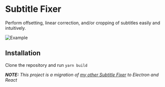# Subtitle Fixer
Perform offsetting, linear correction, and/or cropping of subtitles easily and intuitively.

![Example](https://i.imgur.com/KS8FHJ1.png)

## Installation

Clone the repository and run `yarn build`

___NOTE:__ This project is a migration of [my other Subtitle Fixer](https://github.com/jdboris/subtitle-fixer) to Electron and React_
